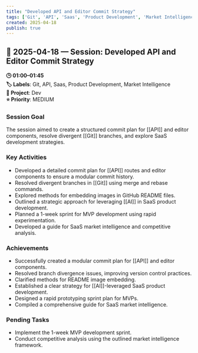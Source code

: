 ```yaml
---
title: "Developed API and Editor Commit Strategy"
tags: ['Git', 'API', 'Saas', 'Product Development', 'Market Intelligence']
created: 2025-04-18
publish: true
---
```


## 📅 2025-04-18 — Session: Developed API and Editor Commit Strategy

**🕒 01:00–01:45**  
**🏷️ Labels**: Git, API, Saas, Product Development, Market Intelligence  
**📂 Project**: Dev  
**⭐ Priority**: MEDIUM  


### Session Goal
The session aimed to create a structured commit plan for [[API]] and editor components, resolve divergent [[Git]] branches, and explore SaaS development strategies.

### Key Activities
- Developed a detailed commit plan for [[API]] routes and editor components to ensure a modular commit history.
- Resolved divergent branches in [[Git]] using merge and rebase commands.
- Explored methods for embedding images in GitHub README files.
- Outlined a strategic approach for leveraging [[AI]] in SaaS product development.
- Planned a 1-week sprint for MVP development using rapid experimentation.
- Developed a guide for SaaS market intelligence and competitive analysis.

### Achievements
- Successfully created a modular commit plan for [[API]] and editor components.
- Resolved branch divergence issues, improving version control practices.
- Clarified methods for README image embedding.
- Established a clear strategy for [[AI]]-leveraged SaaS product development.
- Designed a rapid prototyping sprint plan for MVPs.
- Compiled a comprehensive guide for SaaS market intelligence.

### Pending Tasks
- Implement the 1-week MVP development sprint.
- Conduct competitive analysis using the outlined market intelligence framework.
